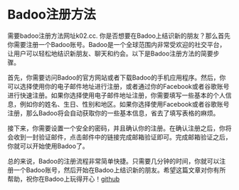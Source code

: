 # Badoo注册方法

需要badoo注册方法网址k02.cc. 你是否想要在Badoo上结识新的朋友？那么首先你需要注册一个Badoo账号。Badoo是一个全球范围内非常受欢迎的社交平台，让用户可以轻松地结识新朋友、聊天和约会。以下是Badoo注册方法的简要步骤。

首先，你需要访问Badoo的官方网站或者下载Badoo的手机应用程序。然后，你可以选择使用你的电子邮件地址进行注册，或者通过你的Facebook或者谷歌账号进行快速注册。如果你选择使用电子邮件地址注册，你需要填写一些基本的个人信息，例如你的姓名、生日、性别和地区。如果你选择使用Facebook或者谷歌账号注册，那么Badoo将会自动获取你的一些基本信息，省去了填写表格的麻烦。

接下来，你需要设置一个安全的密码，并且确认你的注册。在确认注册之后，你将会收到一封验证邮件，点击邮件中的链接完成邮箱验证即可。完成邮箱验证之后，你就可以开始使用Badoo了。

总的来说，Badoo的注册流程非常简单快捷。只需要几分钟的时间，你就可以注册一个Badoo账号，然后开始在Badoo上结识新的朋友。希望这篇文章对你有所帮助，祝你在Badoo上玩得开心！[github](https://github.com)